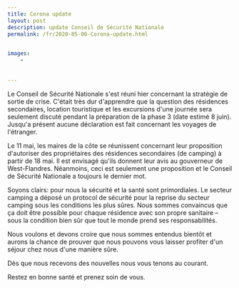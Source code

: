 ```yaml
---
title: Corona update
layout: post
description: update Conseil de Sécurité Nationale
permalink: /fr/2020-05-06-Corona-update.html

    
images: 
    -
    
    
---
```


Le Conseil de Sécurité Nationale s'est réuni hier concernant la stratégie de sortie de crise. C'était très dur d'apprendre que la question des résidences secondaires, location touristique et les excursions d'une journée sera seulement discuté pendant la préparation de la phase 3 (date estimé 8 juin). 
Jusqu'a présent aucune déclaration est fait concernant les voyages de l'étranger. 


Le 11 mai, les maires de la côte se réunissent concernant leur proposition d'autoriser des propriétaires des résidences secondaires (de camping) à partir de 18 mai. Il est envisagé qu'ils donnent leur avis au gouverneur de West-Flandres. Néanmoins, ceci est seulement une proposition et le Conseil de Sécurité Nationale a toujours le dernier mot. 


Soyons clairs: pour nous la sécurité et la santé sont primordiales. Le secteur camping a déposé un protocol de sécurité pour la reprise du secteur camping sous les conditions les plus sûres. Nous sommes convaincus que ça doit être possible pour chaque résidence avec son propre sanitaire – sous la condition bien sûr que tout le monde prend ses responsabilités. 


Nous voulons et devons croire que nous sommes entendus bientôt et aurons la chance de prouver que nous pouvons vous laisser profiter d'un séjour chez nous d'une manière sûre. 

Dès que nous recevons des nouvelles nous vous tenons au courant. 


Restez en bonne santé et prenez soin de vous. 


